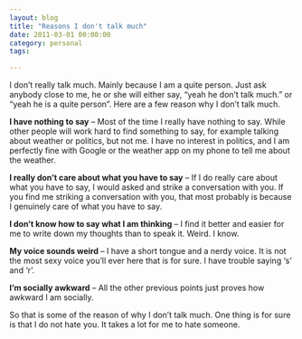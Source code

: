 ```yaml
---
layout: blog
title: "Reasons I don't talk much"
date: 2011-03-01 00:00:00
category: personal
tags:

---
```


I don’t really talk much. Mainly because I am a quite person. Just ask anybody close to me, he or she will either say, “yeah he don’t talk much.” or “yeah he is a quite person”. Here are a few reason why I don’t talk much.

**I have nothing to say** – Most of the time I really have nothing to say. While other people will work hard to find something to say, for example talking about weather or politics, but not me. I have no interest in politics, and I am perfectly fine with Google or the weather app on my phone to tell me about the weather.

**I really don’t care about what you have to say** – If I do really care about what you have to say, I would asked and strike a conversation with you. If you find me striking a conversation with you, that most probably is because I genuinely care of what you have to say.

**I don’t know how to say what I am thinking** – I find it better and easier for me to write down my thoughts than to speak it. Weird. I know.

**My voice sounds weird** – I have a short tongue and a nerdy voice. It is not the most sexy voice you’ll ever here that is for sure. I have trouble saying ‘s’ and ‘r’.

**I’m socially awkward** – All the other previous points just proves how awkward I am socially.

So that is some of the reason of why I don’t talk much. One thing is for sure is that I do not hate you. It takes a lot for me to hate someone.

